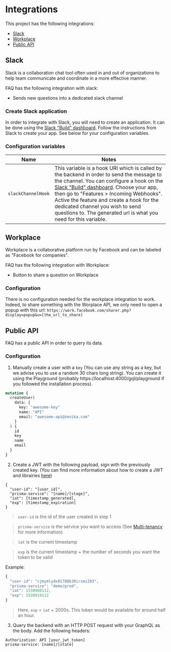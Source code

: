 # Integrations

This project has the following integrations:

- [Slack](#slack)
- [Workplace](#workplace)
- [Public API](#public-api)

## Slack

Slack is a collaboration chat tool often used in and out of organizations to help team communicate and coordinate in a more effective manner.

FAQ has the following integration with slack:

- Sends new questions into a dedicated slack channel

### Create Slack application

In order to integrate with Slack, you will need to create an application. It can be done using the [Slack "Build" dashboard](https://api.slack.com/). Follow the instructions from Slack to create your app. See below for your configuration variables.

### Configuration variables

| Name | Notes |
| -- | -- |
| `slackChannelHook` | This variable is a hook URI which is called by the backend in order to send the message to the channel. You can configure a hook on the [Slack "Build" dashboard](https://api.slack.com/). Choose your app, then go to "Features > Incoming Webhooks". Active the feature and create a hook for the dedicated channel you wish to send questions to. The generated url is what you need for this variable. |

## Workplace

Workplace is a collaborative platform run by Facebook and can be labeled as "Facebook for companies".

FAQ has the following integration with Workplace:

- Button to share a question on Workplace

### Configuration

There is no configuration needed for the workplace integration to work. Indeed, to share something with the Worplace API, we only need to open a popup with this url: `https://work.facebook.com/sharer.php?display=popup&u=[the_url_to_share]`

## Public API

FAQ has a public API in order to query its data.

### Configuration

1. Manually create a user with a `key` (You can use any string as a key, but we advise you to use a random 30 chars long string). You can create it using the Playground (probably https://localhost:4000/gql/playground if you followed the installation process).

```graphql
mutation {
  createUser(
    data: {
      key: "awesome-key"
      name: "API"
      email: "awesome-api@zenika.com"
    }
  ) {
    id
    key
    name
    email
  }
}
```

2. Create a JWT with the following payload, sign with the previously created key. (You can find more information about how to create a JWT and librairies [here](https://jwt.io/))

```
{
  "user-id": "[user_id]",
  "prisma-service": "[name]/[stage]",
  "iat": [timestamp_generated],
  "exp": [timestamp_expiration]
}
```

> `user-id` is the id of the user created in step 1

> `prisma-service` is the service you want to access (See [Multi-tenancy](/docs/multi_tenancy.md) for more information)

> `iat` is the current timestamp

> `exp` is the current timestamp + the number of seconds you want the token to be valid

Example:

```js
{
  "user-id": "cjmymlydx01780b30irsmi203",
  "prisma-service": "demo/prod",
  "iat": 1538908112,
  "exp": 1538910112
}
```

> Here, `exp` = `iat` + 2000s. This token would be available for around half an hour.

3. Query the backend with an HTTP POST request with your GraphQL as the body. Add the following headers:

```
Authorization: API [your_jwt_token]
prisma-service: [name]/[state]
```
